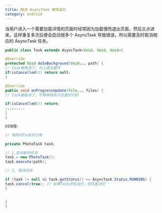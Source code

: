 ```yaml
---
title: 取消 AsyncTask 继续运行
category: android
---
```


当用户进入一个需要加载详情的页面时经常因为加载慢而退出页面，然后又点进来，这样重复多次后便会启动很多个 AsyncTask 导致错误，所以需要及时取消相应的 AsyncTask 任务。
<!--more-->

``` java
public class Task extends AsyncTask<Void, Void, Void>{

@Override
protected Void doInBackground(Void... path) {
// Task被取消了，马上退出循环
if(isCancelled()) return null;
}

@Override
public void onProgressUpdate(File... files) {
// Task被取消了，不再继续执行后面的代码

if(isCancelled()) return;
.........
}
}

UI线程:

// 保持对Task的引用

private PhotoTask task;

// 1,启动新的任务
task = new PhotoTask();
task.execute(path);

// 2, 取消任务

if (task != null && task.getStatus() == AsyncTask.Status.RUNNING) {
task.cancel(true); // 如果Task还在运行，则先取消它
}


}
}
```
